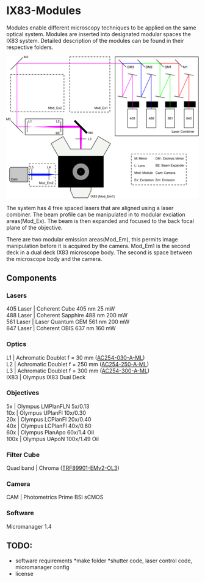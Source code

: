 # IX83-Modules

Modules enable different microscopy techniques to be applied on the same optical system. Modules are inserted into designated modular spaces the IX83 system. Detailed description of the modules can be found in their respective folders.


![System Schematic](/images/schematic.png)


The system has 4 free spaced lasers that are aligned using a laser combiner. The beam profile can be manipulated in to modular exciation areas(Mod_Ex). The beam is then expanded and focused to the back focal plane of the objective.

There are two modular emission areas(Mod_Em), this permits image manipulation before it is acquired by the camera. Mod_Em1 is the second deck in a dual deck IX83 microscope body. The second is space between the microscope body and the camera.

## Components

### Lasers
405 Laser | Coherent Cube 405 nm 25 mW  
488 Laser | Coherent Sapphire 488 nm 200 mW  
561 Laser | Laser Quantum GEM 561 nm 200 mW  
647 Laser | Coherent OBIS 637 nm 160 mW  

### Optics
L1 | Achromatic Doublet f = 30 mm ([AC254-030-A-ML](https://www.thorlabs.com/thorproduct.cfm?partnumber=AC254-030-A-ML))    
L2 | Achromatic Doublet f = 250 mm ([AC254-250-A-ML](https://www.thorlabs.com/thorproduct.cfm?partnumber=AC254-250-A-ML))  
L3 | Achromatic Doublet f = 300 mm ([AC254-300-A-ML](https://www.thorlabs.com/thorproduct.cfm?partnumber=AC254-300-A-ML))  
IX83 | Olympus IX83 Dual Deck

### Objectives
5x | Olympus LMPlanFLN 5x/0.13  
10x | Olympus UPlanFl 10x/0.30  
20x | Olympus LCPlanFl 20x/0.40  
40x | Olympus LCPlanFl 40x/0.60  
60x | Olympus PlanApo 60x/1.4 Oil  
100x | Olympus UApoN 100x/1.49 Oil  

### Filter Cube  
Quad band | Chroma ([TRF89901-EMv2-OL3](https://www.chroma.com/products/sets/trf89901-emv2-et-405-488-561-640nm-laser-quad-band-set-for-tirf-applications))  

### Camera
CAM | Photometrics Prime BSI sCMOS

### Software
Micromanager 1.4

## TODO:
* software requirements
	*make folder
	*shutter code, laser control code, micromanager config
* license

